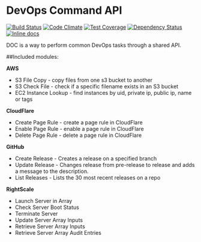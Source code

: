 # DevOps Command API

[![Build Status](https://travis-ci.org/angelamancini/devops_control_api.svg?branch=master)](https://travis-ci.org/angelamancini/devops_control_api) [![Code Climate](https://codeclimate.com/github/angelamancini/devops_control_api/badges/gpa.svg)](https://codeclimate.com/github/angelamancini/devops_control_api) [![Test Coverage](https://codeclimate.com/github/angelamancini/devops_control_api/badges/coverage.svg)](https://codeclimate.com/github/angelamancini/devops_control_api/coverage) [![Dependency Status](https://gemnasium.com/badges/github.com/angelamancini/devops_control_api.svg)](https://gemnasium.com/github.com/angelamancini/devops_control_api) [![Inline docs](http://inch-ci.org/github/angelamancini/devops_control_api.svg?branch=master)](http://inch-ci.org/github/angelamancini/devops_control_api)

DOC is a way to perform common DevOps tasks through a shared API.

##Included modules:

**AWS**
* S3 File Copy - copy files from one s3 bucket to another
* S3 Check File - check if a specific filename exists in an S3 bucket
* EC2 Instance Lookup - find instances by uid, private ip, public ip, name or tags

**CloudFlare**
* Create Page Rule - create a page rule in CloudFlare
* Enable Page Rule - enable a page rule in CloudFlare
* Delete Page Rule - delete a page rule in CloudFlare

**GitHub**
* Create Release - Creates a release on a specified branch
* Update Release - Changes release from pre-release to release and adds a message to the description.
* List Releases - Lists the 30 most recent releases on a repo

**RightScale**
* Launch Server in Array
* Check Server Boot Status
* Terminate Server
* Update Server Array Inputs
* Retrieve Server Array Inputs
* Retrieve Server Array Audit Entries
